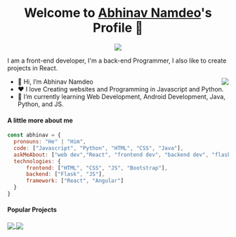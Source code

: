 <p align="center">
  <h1 align="center">Welcome to <a href="https://github.com/AbhinavNmdo">Abhinav Namdeo</a>'s Profile 👋</h1>
</p>
<p align="center">
  <a align="center" href="https://github.com/AbhinavNmdo"><img src="https://readme-typing-svg.herokuapp.com?&font=IBM+Plex+Sans&color=F72EE2&size=25&lines=Welcome+to+my+GitHub+Profile!;I'm+a+Back+end+developer;I'm+a+Front+end+developer;I'm+a+React+developer" /></a>
</p>
<p>I am a front-end developer, I'm a back-end Programmer, I also like to create projects in React.</p>
<img align="right" src="https://media.giphy.com/media/M9gbBd9nbDrOTu1Mqx/giphy.gif">
<ul>
  <li>👋 Hi, I’m <a href="https://github.com/AbhinavNmdo" style="text-decoration: none;">Abhinav Namdeo</a></li>
  <li>❤️ I love Creating websites and Programming in Javascript and Python.</li>
  <li>🌱 I’m currently learning Web Development, Android Development, Java, Python, and JS.</li>
</ul>

#### A little more about me
```javascript
const abhinav = {
  pronouns: "He" | "Him",
  code: ["Javascript", "Python", "HTML", "CSS", "Java"],
  askMeAbout: ["web dev","React", "frontend dev", "backend dev", "flask"],
  technologies: {
      frontend: ["HTML", "CSS", "JS", "Bootstrap"],
      backend: ["Flask", "JS"],
      framework: ["React", "Angular"]
  }
}
```

#### Popular Projects
<a href="https://deltainvesting.herokuapp.com">
  <!-- Change the `github-readme-stats.anuraghazra1.vercel.app` to `github-readme-stats.vercel.app`  -->
  <img align="center" src="https://github-readme-stats.anuraghazra1.vercel.app/api/pin/?username=AbhinavNmdo&repo=deltainvesting&theme=onedark" />
</a>

<a href="https://renukamusicacademy.in">
  <!-- Change the `github-readme-stats.anuraghazra1.vercel.app` to `github-readme-stats.vercel.app`  -->
  <img align="center" src="https://github-readme-stats.anuraghazra1.vercel.app/api/pin/?username=AbhinavNmdo&repo=renukamusicacademy&theme=onedark" />
</a>


